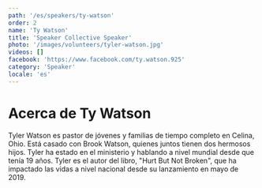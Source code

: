 ```yaml
---
path: '/es/speakers/ty-watson'
order: 2
name: 'Ty Watson'
title: 'Speaker Collective Speaker'
photo: '/images/volunteers/tyler-watson.jpg'
videos: []
facebook: 'https://www.facebook.com/ty.watson.925'
category: 'Speaker'
locale: 'es'
---
```


# Acerca de Ty Watson

Tyler Watson es pastor de jóvenes y familias de tiempo completo en Celina, Ohio. Está casado con Brook Watson, quienes juntos tienen dos hermosos hijos. Tyler ha estado en el ministerio y hablando a nivel mundial desde que tenía 19 años. Tyler es el autor del libro, "Hurt But Not Broken", que ha impactado las vidas a nivel nacional desde su lanzamiento en mayo de 2019.